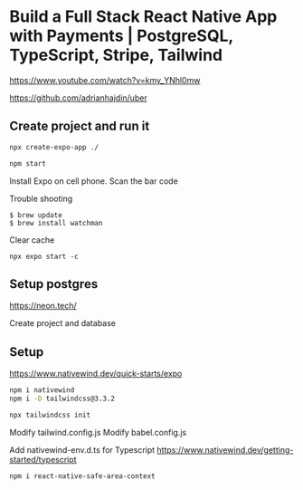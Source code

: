 # Build a Full Stack React Native App with Payments | PostgreSQL, TypeScript, Stripe, Tailwind

https://www.youtube.com/watch?v=kmy_YNhl0mw

https://github.com/adrianhajdin/uber

## Create project and run it
```bash
npx create-expo-app ./

npm start
```

Install Expo on cell phone. Scan the bar code

Trouble shooting
```
$ brew update
$ brew install watchman
```

Clear cache
```
npx expo start -c
```

## Setup postgres
https://neon.tech/

Create project and database


## Setup
https://www.nativewind.dev/quick-starts/expo

```bash
npm i nativewind
npm i -D tailwindcss@3.3.2

npx tailwindcss init
```
Modify tailwind.config.js
Modify babel.config.js

Add nativewind-env.d.ts for Typescript
https://www.nativewind.dev/getting-started/typescript


```bash
npm i react-native-safe-area-context
```